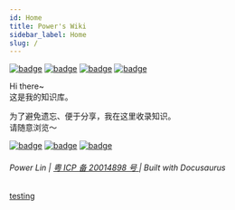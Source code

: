 ```yaml
---
id: Home
title: Power's Wiki
sidebar_label: Home
slug: /
---
```


<!--  一个不会讲故事的攻城狮，算不上一个很酷的产品汪~-->

[![badge](https://img.shields.io/badge/dynamic/json?label=GitHub&query=%24.data.totalSubs&url=https%3A%2F%2Fapi.spencerwoo.com%2Fsubstats%2F%3Fsource%3Dgithub%26queryKey%3Dlinyuxuanlin&labelColor=555555&color=282c34&longCache=true?&style=for-the-badge)](https://github.com/linyuxuanlin)
[![badge](https://img.shields.io/badge/dynamic/json?color=282c34&labelColor=0084ff&label=ZHIHU&query=%24.data.totalSubs&url=https%3A%2F%2Fapi.spencerwoo.com%2Fsubstats%2F%3Fsource%3Dzhihu%26queryKey%3Dlinyuxuanlin&longCache=true?&style=for-the-badge)](https://www.zhihu.com/people/linyuxuanlin)
[![badge](https://img.shields.io/badge/dynamic/json?label=SSPAI&query=%24.data.totalSubs&url=https%3A%2F%2Fapi.spencerwoo.com%2Fsubstats%2F%3Fsource%3Dsspai%26queryKey%3Dpower&color=282c34&labelColor=d71a1b&longCache=true?&style=for-the-badge)](https://sspai.com/u/power/)
[![badge](https://img.shields.io/badge/dynamic/json?labelColor=FE7398&label=BILIBILI&query=%24.data.totalSubs&url=https%3A%2F%2Fapi.spencerwoo.com%2Fsubstats%2F%3Fsource%3Dbilibili%26queryKey%3D349536948&color=282c34&longCache=true?&style=for-the-badge)](https://space.bilibili.com/349536948)

Hi there~  
这是我的知识库。

为了避免遗忘、便于分享，我在这里收录知识。  
请随意浏览～

[![badge](https://img.shields.io/github/deployments/linyuxuanlin/Wiki_Docusaurus/Production?label=Build&style=flat-square)](https://vercel.com/linyuxuanlin/wiki-docusaurus/deployments)
[![badge](https://img.shields.io/github/last-commit/linyuxuanlin/Wiki_Docusaurus?color=FCD734&label=Last%20commit&style=flat-square)](https://github.com/linyuxuanlin/Wiki_Docusaurus/commits/main)
[![badge](https://img.shields.io/badge/Contact%20me-here-34ABE0?&style=flat-square)](ContactMe)

<h6>Power Lin |  <a href="https://beian.miit.gov.cn"> 粤 ICP 备 20014898 号 </a> | Built with Docusaurus</h6>

<script src="https://viewer.altium.com/client/static/js/embed.js"></script>

<div class="altium-ecad-viewer"
  data-project-src="https://github.com/SeeedDocument/Retro_Phone_Kit/raw/master/res/RePhone%20core%202G-Atmel32u4%20v1.0_Eagle.zip"
  style={{ 'border-radius': '0px,0px,4px,4px', 'height': '500px', 'border-style': 'solid', 'border-width': '1px', 'border-color': 'rgb(241, 241, 241)', 'overflow': 'hidden', 'max-width': '1280px', 'max-height': '700px', 'box-sizing': 'border-box'}}>
  <a href="https://www.altium.com/viewer/">testing</a>
</div>


<div className="altium-ecad-viewer" data-project-token="akrWFsQWqEa6Qk7RJPmbC5xo" data-enabled-views="sch,pcb,3d,bom" data-active-view="sch" style={{borderRadius: '0px 0px 4px 4px', height: '500px', borderStyle: 'solid', borderWidth: '1px', borderColor: 'rgb(241, 241, 241)', overflow: 'hidden', maxWidth: '1280px', maxHeight: '700px', boxSizing: 'border-box'}} />

<div
  className="altium-ecad-viewer"
  data-project-token="akrWFsQWqEa6Qk7RJPmbC5xo"
  data-enabled-views="sch,pcb,3d,bom"
  data-active-view="sch"
  style={{
    borderRadius: "0px 0px 4px 4px",
    height: 500,
    borderStyle: "solid",
    borderWidth: 1,
    borderColor: "rgb(241, 241, 241)",
    overflow: "hidden",
    maxWidth: 1280,
    maxHeight: 700,
    boxSizing: "border-box"
  }}
/>
